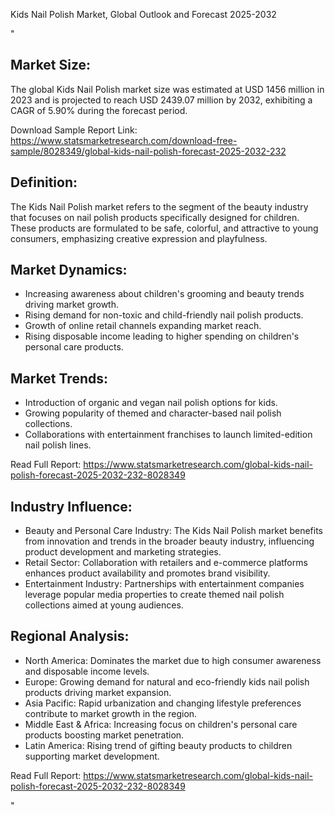 Kids Nail Polish Market, Global Outlook and Forecast 2025-2032 

"<html>
<body>

<h2>Market Size:</h2>
<p>The global Kids Nail Polish market size was estimated at USD 1456 million in 2023 and is projected to reach USD 2439.07 million by 2032, exhibiting a CAGR of 5.90% during the forecast period.</p>
<p>Download Sample Report Link: <a href='https://www.statsmarketresearch.com/download-free-sample/8028349/global-kids-nail-polish-forecast-2025-2032-232'>https://www.statsmarketresearch.com/download-free-sample/8028349/global-kids-nail-polish-forecast-2025-2032-232</a></p>

<h2>Definition:</h2>
<p>The Kids Nail Polish market refers to the segment of the beauty industry that focuses on nail polish products specifically designed for children. These products are formulated to be safe, colorful, and attractive to young consumers, emphasizing creative expression and playfulness.</p>

<h2>Market Dynamics:</h2>
<ul>
  <li>Increasing awareness about children's grooming and beauty trends driving market growth.</li>
  <li>Rising demand for non-toxic and child-friendly nail polish products.</li>
  <li>Growth of online retail channels expanding market reach.</li>
  <li>Rising disposable income leading to higher spending on children's personal care products.</li>
</ul>

<h2>Market Trends:</h2>
<ul>
  <li>Introduction of organic and vegan nail polish options for kids.</li>
  <li>Growing popularity of themed and character-based nail polish collections.</li>
  <li>Collaborations with entertainment franchises to launch limited-edition nail polish lines.</li>
</ul>
<p>Read Full Report: <a href='https://www.statsmarketresearch.com/global-kids-nail-polish-forecast-2025-2032-232-8028349'>https://www.statsmarketresearch.com/global-kids-nail-polish-forecast-2025-2032-232-8028349</a></p>

<h2>Industry Influence:</h2>
<ul>
  <li>Beauty and Personal Care Industry: The Kids Nail Polish market benefits from innovation and trends in the broader beauty industry, influencing product development and marketing strategies.</li>
  <li>Retail Sector: Collaboration with retailers and e-commerce platforms enhances product availability and promotes brand visibility.</li>
  <li>Entertainment Industry: Partnerships with entertainment companies leverage popular media properties to create themed nail polish collections aimed at young audiences.</li>
</ul>

<h2>Regional Analysis:</h2>
<ul>
  <li>North America: Dominates the market due to high consumer awareness and disposable income levels.</li>
  <li>Europe: Growing demand for natural and eco-friendly kids nail polish products driving market expansion.</li>
  <li>Asia Pacific: Rapid urbanization and changing lifestyle preferences contribute to market growth in the region.</li>
  <li>Middle East & Africa: Increasing focus on children's personal care products boosting market penetration.</li>
  <li>Latin America: Rising trend of gifting beauty products to children supporting market development.</li>
</ul>
<p>Read Full Report: <a href='https://www.statsmarketresearch.com/global-kids-nail-polish-forecast-2025-2032-232-8028349'>https://www.statsmarketresearch.com/global-kids-nail-polish-forecast-2025-2032-232-8028349</a></p>

</body>
</html>"
